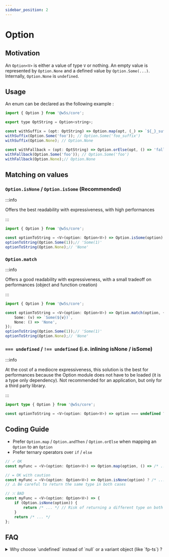 ```yaml
---
sidebar_position: 2
---
```


# Option

## Motivation

An `Option<V>` is either a value of type `V` or nothing. An empty value is represented by `Option.None` and a defined value by `Option.Some(...)`. Internally, `Option.None` is `undefined`.

## Usage

An enum can be declared as the following example :

```js
import { Option } from '@w5s/core';

export type OptString = Option<string>;

const withSuffix = (opt: OptString) => Option.map(opt, (_) => `${_}_suffix`);
withSuffix(Option.Some('foo')); // Option.Some('foo_suffix')
withSuffix(Option.None); // Option.None

const withFallback = (opt: OptString) => Option.orElse(opt, () => 'fallback');
withFallback(Option.Some('foo')); // Option.Some('foo')
withFallback(Option.None);// Option.None
```



## Matching on values

### `Option.isNone` / `Option.isSome` (Recommended)

:::info

Offers the best readability with expressiveness, with high performances

:::

```ts
import { Option } from '@w5s/core';

const optionToString = <V>(option: Option<V>) => Option.isSome(option) ? `Some(${v})` : 'None');
optionToString(Option.Some(1));// 'Some(1)'
optionToString(Option.None);// 'None'
```

### `Option.match`

:::info

Offers a good readability with expressiveness, with a small tradeoff on performances (object and function creation)

:::

```ts
import { Option } from '@w5s/core';

const optionToString = <V>(option: Option<V>) => Option.match(option, {
    Some: (v) => `Some(${v})`,
    None: () => 'None',
});
optionToString(Option.Some(1));// 'Some(1)'
optionToString(Option.None);// 'None'
```

### `=== undefined` / `!== undefined` (i.e. inlining isNone / isSome)

:::info

At the cost of a mediocre expressiveness, this solution is the best for performances because the Option module does not have to be loaded (it is a type only dependency).
Not recommended for an application, but only for a third party library.

:::

```ts
import type { Option } from '@w5s/core';

const optionToString = <V>(option: Option<V>) => option === undefined ? `Some(${v})` : 'None';
```

## Coding Guide

- Prefer `Option.map` / `Option.andThen` /  `Option.orElse` when mapping an `Option` to an `Option`
- Prefer ternary operators over `if` / `else`

```ts
// ✓ OK
const myFunc = <V>(option: Option<V>) => Option.map(option, () => /* ... */);

// = OK with caution
const myFunc = <V>(option: Option<V>) => Option.isNone(option) ? /* ... */ : /* ... */;
// ⚠️ Be careful to return the same type in both cases

// ⤫ BAD
const myFunc = <V>(option: Option<V>) => {
    if (Option.isNone(option)) {
        return /* ... */ // Risk of returning a different type on both branches
    }
    return /* ... */
};
```

## FAQ

<details>
<summary>
Why choose `undefined` instead of `null` or a variant object (like `fp-ts`) ?
</summary>

**SOLUTION 1 : Tagged variant `{ _: 'None' } | { _: 'Some', value, }` :**

PROS :

- Generic pattern matching

CONS :

- Creates a third "nullable" representation after `null` and `undefined`
- Every access to a propery or array would have to be converted from `undefined` or `null` to `None|Some()`

**SOLUTION 2 : `null` as `None` :**

PROS :

- JSON friendly

CONS :

- `typeof null == 'object'``
- Every access to a propery or array would have to be converted from `undefined` to `null`

**SOLUTION 3 : `undefined` as `None` :**

PROS :

- array and property access are already well typed
- `typeof undefined == 'undefined'`

CONS :

- `undefined` does not exist in JSON

</details>
